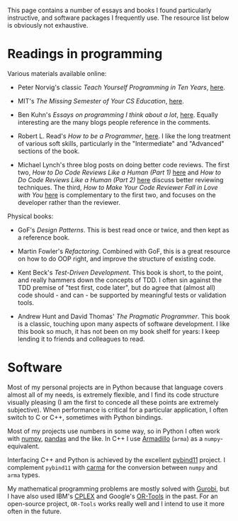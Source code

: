 <!--
.. title: Useful resources
.. slug: resources
.. date: 2020-11-23 19:15:58 UTC+01:00
.. updated: 2021-05-28 17:41 UTC+01:00
.. tags: 
.. category: 
.. link: 
.. description: 
.. type: text
-->

This page contains a number of essays and books I found particularly instructive,
and software packages I frequently use. The resource list below is obviously not
exhaustive.

# Readings in programming

Various materials available online:

- Peter Norvig's classic _Teach Yourself Programming in Ten Years_, [here](https://norvig.com/21-days.html).

- MIT's _The Missing Semester of Your CS Education_, [here](https://missing.csail.mit.edu/).

- Ben Kuhn's _Essays on programming I think about a lot_, [here](https://www.benkuhn.net/progessays/).
  Equally interesting are the many blogs people reference in the comments.
  
- Robert L. Read's _How to be a Programmer_, [here](https://braydie.gitbooks.io/how-to-be-a-programmer/content/en/).
  I like the long treatment of various soft skills, particularly in the
  "Intermediate" and "Advanced" sections of the book.

- Michael Lynch's three blog posts on doing better code reviews. The first two,
  _How to Do Code Reviews Like a Human (Part 1)_ [here](https://mtlynch.io/human-code-reviews-1/)
  and _How to Do Code Reviews Like a Human (Part 2)_ [here](https://mtlynch.io/human-code-reviews-2/)
  discuss better reviewing techniques. The third, _How to Make Your Code Reviewer Fall in Love with You_ 
  [here](https://mtlynch.io/code-review-love/) is complementary to the first two,
  and focuses on the developer rather than the reviewer. 

Physical books:

- GoF's _Design Patterns_. This is best read once or twice, and then kept as a
  reference book.
  
- Martin Fowler's _Refactoring_. Combined with GoF, this is a great resource on
  how to do OOP right, and improve the structure of existing code. 

- Kent Beck's _Test-Driven Development_. This book is short, to the point, and
  really hammers down the concepts of TDD. I often sin against the TDD premise 
  of "test first, code later", but do agree that (almost all) code should - and
  can - be supported by meaningful tests or validation tools.
  
- Andrew Hunt and David Thomas' _The Pragmatic Programmer_. This book is a classic,
  touching upon many aspects of software development. I like this book so much, it
  has not been on my book shelf for years: I keep lending it to friends and 
  colleagues to read.

# Software

Most of my personal projects are in Python because that language covers almost
all of my needs, is extremely flexible, and I find its code structure visually
pleasing (I am the first to concede all these points are extremely subjective).
When performance is critical for a particular application, I often switch to C or
C++, sometimes with Python bindings.

Most of my projects use numbers in some way, so in Python I often work with 
[numpy](https://numpy.org/), [pandas](https://pandas.pydata.org/) and the like.
In C++ I use [Armadillo](http://arma.sourceforge.net/) (`arma`) as a
`numpy`-equivalent. 

Interfacing C++ and Python is achieved by the excellent [pybind11](https://github.com/pybind/pybind11)
project. I complement `pybind11` with [carma](https://github.com/RUrlus/carma) 
for the conversion between `numpy` and `arma` types.

My mathematical programming problems are mostly solved with [Gurobi](https://www.gurobi.com/), 
but I have also used IBM's [CPLEX](https://www.ibm.com/analytics/cplex-optimizer)
and Google's [OR-Tools](https://developers.google.com/optimization) in the past. 
For an open-source project, `OR-Tools` works really well and I intend to use it
more often in the future.

